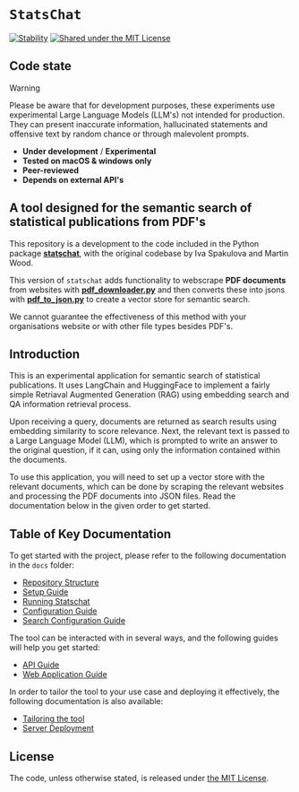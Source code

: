 # `StatsChat`

[![Stability](https://img.shields.io/badge/stability-experimental-orange.svg)](https://github.com/mkenney/software-guides/blob/master/STABILITY-BADGES.md#experimental)
[![Shared under the MIT License](https://img.shields.io/badge/license-MIT-green)](https://github.com/datasciencecampus/statschat-global/blob/main/LICENSE)

## Code state

> [!WARNING]
> Please be aware that for development purposes, these experiments use
> experimental Large Language Models (LLM's) not intended for production. They
> can present inaccurate information, hallucinated statements and offensive
> text by random chance or through malevolent prompts.

- **Under development** / **Experimental**
- **Tested on macOS & windows only**
- **Peer-reviewed**
- **Depends on external API's**

## A tool designed for the semantic search of statistical publications from PDF's 
This repository is a development to the code included in the Python package **[statschat](https://github.com/datasciencecampus/statschat-app)**, with the original codebase by Iva Spakulova and Martin Wood.

This version of `statschat` adds functionality to webscrape **PDF documents** from websites with **[pdf_downloader.py](https://github.com/datasciencecampus/statschat-global/blob/main/statschat/pdf_processing/pdf_downloader.py)** and then converts these into jsons with **[pdf_to_json.py](https://github.com/datasciencecampus/statschat-global/blob/main/statschat/pdf_processing/pdf_to_json.py)** to create a vector store for semantic search.

We cannot guarantee the effectiveness of this method with your organisations website or with other file types besides PDF's.

## Introduction

This is an experimental application for semantic search of statistical publications.
It uses LangChain and HuggingFace to implement a fairly simple
Retriaval Augmented Generation (RAG) using embedding search and QA information retrieval process.

Upon receiving a query, documents are returned as search results
using embedding similarity to score relevance.
Next, the relevant text is passed to a Large Language Model (LLM),
which is prompted to write an answer to the original question, if it can,
using only the information contained within the documents.

To use this application, you will need to set up a vector store
with the relevant documents, which can be done by scraping the relevant websites
and processing the PDF documents into JSON files.
Read the documentation below in the given order to get started.

## Table of Key Documentation

To get started with the project, please refer to the following documentation in the `docs` folder:

- [Repository Structure](docs/repo_structure.md)
- [Setup Guide](docs/setup_guide.md)
- [Running Statschat](docs/running_statschat.md)
- [Configuration Guide](docs/config_guide.md)
- [Search Configuration Guide](docs/search_config_parameters.md)

The tool can be interacted with in several ways, and the following guides will help you get started:

- [API Guide](docs/running_api.md)
- [Web Application Guide](docs/running_app.md)

In order to tailor the tool to your use case and deploying it effectively,
the following documentation is also available:

- [Tailoring the tool](docs/developing_and_testing.md)
- [Server Deployment](docs/server_deployment.md)

## License

<!-- Unless stated otherwise, the codebase is released under [the MIT Licence][mit]. -->

The code, unless otherwise stated, is released under [the MIT License][mit].

[mit]: LICENSE
